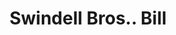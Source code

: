 ---
doi: 10.7916/D8CV5VWZ
date_other: '1890'
date_other_textual: 1890-1899
form: printed ephemera
genre:
- Invoices
name:
- Swindell Bros.
object_in_context_url: https://biggert.cul.columbia.edu/items/view/ave_biggert_01868
subject_hierarchical_geographic:
- Baltimore, Maryland, United States
subject_name:
- Swindell Bros.
title: Swindell Bros.. Bill
sort_title: Swindell Bros.. Bill
call_number: ave_biggert_01868
coordinates:
- 39.28333333333333,-76.61666666666666
pid: ave_biggert_01868
identifiers: ave_biggert_01868
thumbnail: https://derivativo-2.library.columbia.edu/iiif/2/ldpd:490684/full/!256,256/0/native.jpg
permalink: /biggert/ave_biggert_01868/
layout: iiif-image-page
---